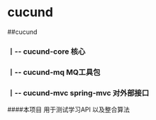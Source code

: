 # cucund
##cucund
###  丨-- cucund-core 核心
###  丨-- cucund-mq   MQ工具包
###  丨-- cucund-mvc  spring-mvc 对外部接口
  
  
####本项目 用于测试学习API 以及整合算法
